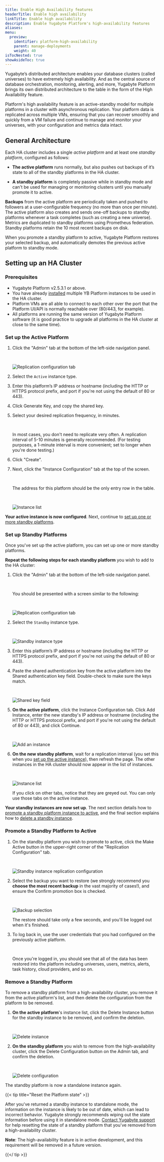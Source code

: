 ```yaml
---
title: Enable High Availability features
headerTitle: Enable high availability
linkTitle: Enable high availability
description: Enable Yugabyte Platform's high-availability features
aliases:
menu:
  preview:
    identifier: platform-high-availability
    parent: manage-deployments
    weight: 40
isTocNested: true
showAsideToc: true
---
```


Yugabyte’s distributed architecture enables your database clusters (called universes) to have extremely high availability. And as the central source of database orchestration, monitoring, alerting, and more, Yugabyte Platform brings its own distributed architecture to the table in the form of the High Availability feature.

Platform's high availability feature is an active-standby model for multiple platforms in a cluster with asynchronous replication. Your platform data is replicated across multiple VMs, ensuring that you can recover smoothly and quickly from a VM failure and continue to manage and monitor your universes, with your configuration and metrics data intact.

## General Architecture

Each HA cluster includes a single _active platform_ and at least one _standby platform_, configured as follows:

* **The active platform** runs normally, but also pushes out backups of it’s state to all of the standby platforms in the HA cluster.

* **A standby platform** is completely passive while in standby mode and can't be used for managing or monitoring clusters until you manually promote it to active.

**Backups** from the active platform are periodically taken and pushed to followers at a user-configurable frequency (no more than once per minute). The active platform also creates and sends one-off backups to standby platforms whenever a task completes (such as creating a new universe). Metrics are duplicated to standby platforms using Prometheus federation. Standby platforms retain the 10 most recent backups on disk.

When you promote a standby platform to active, Yugabyte Platform restores your selected backup, and automatically demotes the previous active platform to standby mode.

## Setting up an HA Cluster

### Prerequisites

* Yugabyte Platform v2.5.3.1 or above.
* You have already [installed](../../install-yugabyte-platform/) multiple YB Platform instances to be used in the HA cluster.
* Platform VMs are all able to connect to each other over the port that the Platform UI/API is normally reachable over (80/443, for example).
* All platforms are running the same version of Yugabyte Platform software (it is good practice to upgrade all platforms in the HA cluster at close to the same time).

### Set up the Active Platform

1. Click the "Admin" tab at the bottom of the left-side navigation panel.

    <br/>

    ![Replication configuration tab](/images/yp/high-availability/replication-configuration.png)

1. Select the `Active` instance type.

1. Enter this platform’s IP address or hostname (including the HTTP or HTTPS protocol prefix, and port if you're not using the default of 80 or 443).

1. Click Generate Key, and copy the shared key.

1. Select your desired replication frequency, in minutes.

    <br/>

    In most cases, you don't need to replicate very often. A replication interval of 5-10 minutes is generally recommended. (For testing purposes, a 1-minute interval is more convenient; set to longer when you're done testing.)

1. Click "Create".

1. Next, click the "Instance Configuration" tab at the top of the screen.

    <br/>

    The address for this platform should be the only entry row in the table.

    <br/>

    ![Instance list](/images/yp/high-availability/instance-configuration-active.png)

**Your active instance is now configured**. Next, continue to [set up one or more standby platforms](#set-up-standby-platforms).

### Set up Standby Platforms

Once you've set up the active platform, you can set up one or more standby platforms.

**Repeat the following steps for each standby platform** you wish to add to the HA cluster:

1. Click the "Admin" tab at the bottom of the left-side navigation panel.

    <br/>

    You should be presented with a screen similar to the following:

    <br/>

    ![Replication configuration tab](/images/yp/high-availability/replication-configuration.png)

1. Select the `Standby` instance type.

    <br/>

    ![Standby instance type](/images/yp/high-availability/standby-configuration.png)

1. Enter this platform’s IP address or hostname (including the HTTP or HTTPS protocol prefix, and port if you're not using the default of 80 or 443).

1. Paste the shared authentication key from the active platform into the Shared authentication key field. Double-check to make sure the keys match.

    <br/>

    ![Shared key field](/images/yp/high-availability/shared-key-field.png)

1. **On the active platform**, click the Instance Configuration tab. Click Add Instance, enter the new standby's IP address or hostname (including the HTTP or HTTPS protocol prefix, and port if you're not using the default of 80 or 443), and click Continue.

    <br/>

    ![Add an instance](/images/yp/high-availability/add-standby-instance.png)

1. **On the new standby platform**, wait for a replication interval (you set this when you [set up the active instance](#set-up-the-active-platform)), then refresh the page. The other instances in the HA cluster should now appear in the list of instances.

    <br/>

    ![Instance list](/images/yp/high-availability/instance-configuration.png)

    If you click on other tabs, notice that they are greyed out. You can only use those tabs on the active instance.

**Your standby instances are now set up**. The next section details how to [promote a standby platform instance to active](#promote-a-standby-platform-to-active), and the final section explains how to [delete a standby instance](#remove-a-standby-platform).

### Promote a Standby Platform to Active

1. On the standby platform you wish to promote to active, click the Make Active button in the upper-right corner of the "Replication Configuration" tab.

    <br/>

    ![Standby instance replication configuration](/images/yp/high-availability/standby-replication-configuration.png)

1. Select the backup you want to restore (we strongly recommend you **choose the most recent backup** in the vast majority of cases!), and ensure the Confirm promotion box is checked.

    <br/>

    ![Backup selection](/images/yp/high-availability/restore-backup.png)
    <br/>

    The restore should take only a few seconds, and you'll be logged out when it's finished.

1. To log back in, use the user credentials that you had configured on the previously active platform.

    <br/>

    Once you're logged in, you should see that all of the data has been restored into the platform including universes, users, metrics, alerts, task history, cloud providers, and so on.

### Remove a Standby Platform

To remove a standby platform from a high-availability cluster, you remove it from the active platform's list, and then delete the configuration from the platform to be removed.

1. **On the active platform**'s instance list, click the Delete Instance button for the standby instance to be removed, and confirm the deletion.

    <br/>

    ![Delete instance](/images/yp/high-availability/delete-instance.png)

1. **On the standby platform** you wish to remove from the high-availability cluster, click the Delete Configuration button on the Admin tab, and confirm the deletion.

    <br/>

    ![Delete configuration](/images/yp/high-availability/delete-configuration.png)

The standby platform is now a standalone instance again.

{{< tip title="Reset the Platform state" >}}

After you've returned a standby instance to standalone mode, the information on the instance is likely to be out of date, which can lead to incorrect behavior. Yugabyte strongly recommends wiping out the state information before using it in standalone mode. [Contact Yugabyte support](https://support.yugabyte.com/) for help resetting the state of a standby platform that you've removed from a high-availability cluster.

**Note**: The high-availability feature is in active development, and this requirement will be removed in a future version.

{{</ tip >}}
